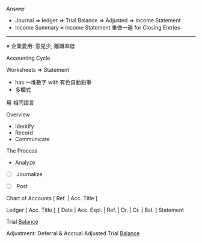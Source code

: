  
Answer
- Journal => ledger => Trial Balance => Adjusted => Income Statement
- Income Summary $\approx$ Income Statement 重做一遍 for Closing Entries

---

※ 企業愛用: 意見少, 離職率低

Accounting Cycle

Worksheets => Statement
- has 一堆數字 with 有色自動鉛筆
- 多欄式

用 相同語言

Overview
- Identify
- Record
- Communicate

The Process
- Analyze
- [ ] $\;$Journalize
- [ ] $\;$Post





Chart of Accounts
		[ Ref. | Acc. Title ]

Ledger
		[ Acc. Title ]
       $\,$[ Date | Acc. Expl. | Ref. | Dr. | Cr. | Bal. ]
Statement

Trial <u>Balance</u>

Adjustment: Deferral & Accrual
Adjusted Trial <u>Balance</u>



